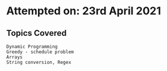# Attempted on: 23rd April 2021

## Topics Covered
```
Dynamic Programming
Greedy - schedule problem
Arrays
String conversion, Regex

```